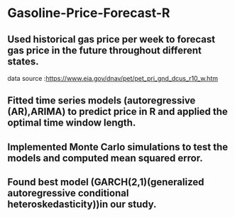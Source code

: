 # Gasoline-Price-Forecast-R

## Used historical gas price per week to forecast gas price in the future throughout different states.
data source :https://www.eia.gov/dnav/pet/pet_pri_gnd_dcus_r10_w.htm
## Fitted time series models (autoregressive (AR),ARIMA) to predict price in R and applied the optimal time window length.
## Implemented Monte Carlo simulations to test the models and computed mean squared error.
## Found best model (GARCH(2,1)(generalized autoregressive conditional heteroskedasticity))in our study.
